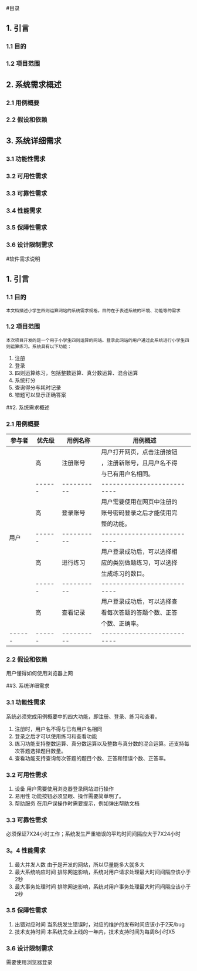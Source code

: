 #目录

## 1. 引言
### 1.1 目的
### 1.2 项目范围

## 2. 系统需求概述
### 2.1 用例概要
### 2.2 假设和依赖

## 3. 系统详细需求
### 3.1 功能性需求
### 3.2 可用性需求
### 3.3 可靠性需求
### 3.4 性能需求
### 3.5 保障性需求
### 3.6 设计限制需求

#软件需求说明

## 1. 引言
### 1.1 目的
    本文档描述小学生四则运算网站的系统需求规格。目的在于表述系统的环境、功能等的需求
### 1.2 项目范围
	本次项目开发的是一个用于小学生四则运算的网站。登录此网站的用户通过此系统进行小学生四则运算练习。系统具有以下功能：
1. 注册
2. 登录
3. 四则运算练习，包括整数运算、真分数运算、混合运算
4. 系统打分
5. 查询得分与耗时记录
6. 错题可以显示正确答案

##2. 系统需求概述
### 2.1 用例概要
|参与者|优先级| 用例名称 |		  用例概述  		|
|------|------|----------|--------------------------|
|      |      |          |用户打开网页，点击注册按钮|
|      |  高  | 注册账号 |，注册新账号，且用户名不得|
|      |      |          |与已有用户名相同。        |
|      |------|----------|--------------------------|
|      |      |          |用户需要使用在网页中注册的|
|      |  高  | 登录账号 |账号密码登录之后才能使用完|
|      |      |          |整的功能。                |
| 用户 |------|----------|--------------------------|
|      |      |          |用户登录成功后，可以选择相|
|      |  高  | 进行练习 |应的类别做题练习，可以选择|
|      |      |          |生成练习的数目。          |
|      |------|----------|--------------------------|
|      |      |          |用户登录成功后，可以选择查|
|      |  高  | 查看记录 |看每次答题的答题个数、正答|
|      |      |          |个数、正确率。      |
|------|------|----------|--------------------------|
### 2.2 假设和依赖
用户懂得如何使用浏览器上网

##3. 系统详细需求
### 3.1 功能性需求
系统必须完成用例概要中的四大功能，即注册、登录、练习和查看。
1. 注册时，用户名不得与已有用户名相同
2. 登录之后才可以使用练习和查看功能
3. 练习功能支持整数运算、真分数运算以及整数与真分数的混合运算。还支持每次答题选择题目数量。
4. 查看功能支持查询每次答题的题目个数、正答和错误个数、正答率。
### 3.2 可用性需求
1. 设备
用户需要使用浏览器登录网站进行操作
2. 易用性
功能按钮必须显眼、操作需要简单明了。
3. 帮助服务
在用户误操作时需要提示，例如弹出帮助文档
### 3.3 可靠性需求
必须保证7X24小时工作；系统发生严重错误的平均时间间隔应大于7X24小时
### 3。4 性能需求
1. 最大并发人数
由于是开发的网站，所以尽量能多大就多大
2. 最大系统响应时间
排除网速影响，系统对用户请求处理最大时间间隔应该小于2秒
3. 最大事务处理时间
排除网速影响，系统对用户事务处理最大时间间隔应该小于2秒
### 3.5 保障性需求
1. 出错对应时间
当系统发生错误时，对应的维护的发布时间应该小于2天/bug
2. 技术支持时间
本系统完全上线的一年内，技术支持时间为每周8小时X5
### 3.6 设计限制需求
需要使用浏览器登录
